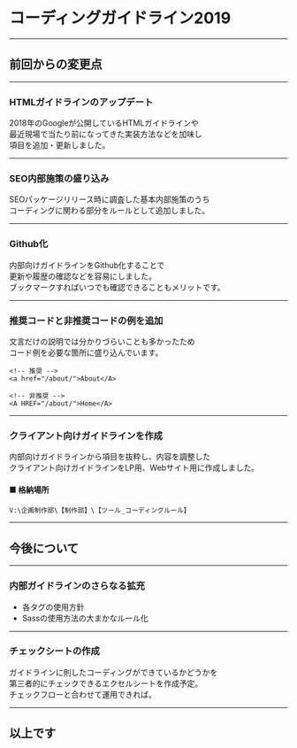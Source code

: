 # コーディングガイドライン2019

---

## 前回からの変更点

---

### HTMLガイドラインのアップデート
2018年のGoogleが公開しているHTMLガイドラインや  
最近現場で当たり前になってきた実装方法などを加味し  
項目を追加・更新しました。

---

### SEO内部施策の盛り込み
SEOパッケージリリース時に調査した基本内部施策のうち  
コーディングに関わる部分をルールとして追加しました。

---
### Github化
内部向けガイドラインをGithub化することで  
更新や履歴の確認などを容易にしました。  
ブックマークすればいつでも確認できることもメリットです。  

---

### 推奨コードと非推奨コードの例を追加
文言だけの説明では分かりづらいことも多かったため  
コード例を必要な箇所に盛り込んでいます。

```
<!-- 推奨 -->
<a href="/about/">About</A>

<!-- 非推奨 -->
<A HREF="/about/">Home</A>
```

---

### クライアント向けガイドラインを作成
内部向けガイドラインから項目を抜粋し、内容を調整した  
クライアント向けガイドラインをLP用、Webサイト用に作成しました。

#### ■ 格納場所
`V:\企画制作部\【制作部】\【ツール_コーディングルール】`

---

## 今後について

---

### 内部ガイドラインのさらなる拡充
- 各タグの使用方針
- Sassの使用方法の大まかなルール化

---

### チェックシートの作成
ガイドラインに則したコーディングができているかどうかを  
第三者的にチェックできるエクセルシートを作成予定。  
チェックフローと合わせて運用できれば。

---

## 以上です
